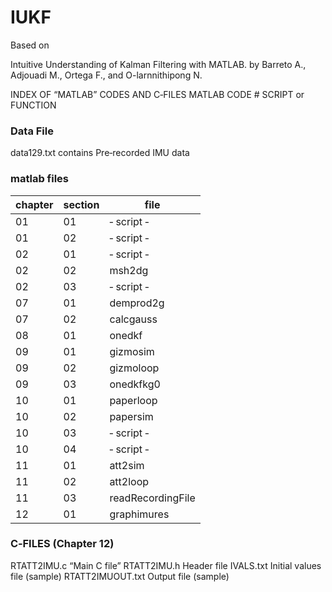 # IUKF

Based on 

Intuitive Understanding of Kalman Filtering with MATLAB. 
by Barreto A., Adjouadi M., Ortega F., and O-larnnithipong N.


INDEX OF “MATLAB” CODES AND C‐FILES MATLAB CODE # SCRIPT or FUNCTION

### Data File

data129.txt contains Pre‐recorded IMU data

### matlab files

| chapter | section | file 
|---------|---------|-------|
01 | 01 | ‐ script ‐
01 | 02 | ‐ script ‐
02 | 01 | ‐ script ‐
02 | 02 | msh2dg 
02 | 03 | ‐ script ‐ 
07 | 01 |  demprod2g  
07 | 02 |  calcgauss  
08 | 01 |  onedkf  
09 | 01 |  gizmosim  
09 | 02 |  gizmoloop  
09 | 03 |  onedkfkg0  
10 | 01 |  paperloop  
10 | 02 |  papersim  
10 | 03 | ‐ script  ‐  
10 | 04 | ‐ script  ‐   
11 | 01 |  att2sim  
11 | 02 |  att2loop  
11 | 03 |  readRecordingFile  
12 | 01 |  graphimures  
  

### C‐FILES (Chapter 12) 
RTATT2IMU.c “Main C file”
RTATT2IMU.h Header file 
IVALS.txt Initial values file (sample) 
RTATT2IMUOUT.txt Output file (sample)  
 
 
 
 
















